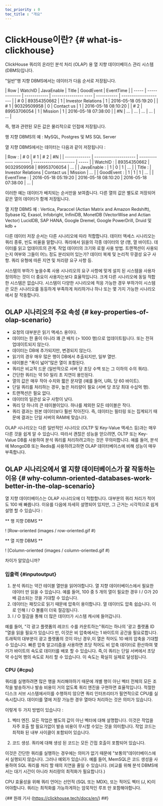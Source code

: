```yaml
---
toc_priority : 0
toc_title : "개요"
---
```


# ClickHouse이란? {# what-is-clickhouse}

ClickHouse 쿼리의 온라인 분석 처리 (OLAP) 용 열 지향 데이터베이스 관리 시스템 (DBMS)입니다.

"일반"행 지향 DBMS에서는 데이터가 다음 순서로 저장됩니다.

| Row   | WatchID       | JavaEnable   | Title                 | GoodEvent   | EventTime             |
| ----- | ------------- | ------------ | ---------------- ---- | ----------- | --------------------- |
| # 0   | 89354350662   | 1            | Investor Relations    | 1           | 2016-05-18 05:19:20   |
| # 1   | 90329509958   | 0            | Contact us            | 1           | 2016-05-18 08:10:20   |
| # 2   | 89953706054   | 1            | Mission               | 1           | 2016-05-18 07:38:00   |
| #N    | ...           | ...          | ...                   | ...         | ...                   |

즉, 행과 관련된 모든 값은 물리적으로 인접에 저장됩니다.

행 지향 DBMS의 예 : MySQL, Postgres 및 MS SQL Server

열 지향 DBMS에서는 데이터는 다음과 같이 저장됩니다 :

| Row : | # 0 | # 1 | # 2 | #N |
| ------------- | --------------------- | ------------- -------- | --------------------- | ----- |
| WatchID : | 89354350662 | 90329509958 | 89953706054 | ... |
| JavaEnable : | 1 | 0 | 1 | ... |
| Title : | Investor Relations | Contact us | Mission | ... |
| GoodEvent : | 1 | 1 | 1 | ... |
| EventTime : | 2016-05-18 05:19:20 | 2016-05-18 08:10:20 | 2016-05-18 07:38:00 | ... |

이러한 예는 데이터가 배치되는 순서만을 보여줍니다.
다른 열의 값은 별도로 저장되어 같은 열의 데이터가 함께 저장됩니다.

열 지향 DBMS 예 : Vertica, Paraccel (Actian Matrix and Amazon Redshift), Sybase IQ, Exasol, Infobright, InfiniDB, MonetDB (VectorWise and Actian Vector) LucidDB, SAP HANA, Google Dremel, Google PowerDrill, Druid 및 kdb +

다른 데이터 저장 순서는 다른 시나리오에 따라 적합합니다.
데이터 액세스 시나리오는 쿼리 종류, 빈도 비율을 말합니다. 쿼리에서 읽을의 각종 데이터의 양 (행, 열 바이트). 데이터를 읽고 업데이트의 관계. 작업 데이터의 크기와 로컬 사용 방법. 트랜잭션이 사용되는지 여부와 그들이 어느 정도 분리되어 있는가? 데이터 복제 및 논리적 무결성 요구 사항. 쿼리 유형에 따른 지연 및 처리량 요구 사항 등.

시스템의 부하가 높을수록 사용 시나리오의 요구 사항에 맞게 설치 된 시스템을 사용자 정의하는 것이 더 중요이 사용자는보다 효율적입니다. 크게 다른 시나리오에 동일 적합한 시스템은 없습니다. 시스템이 다양한 시나리오에 적응 가능한 경우 부하가이 시스템은 모든 시나리오를 동등하게 부족하게 처리하거나 하나 또는 몇 가지 가능한 시나리오에서 잘 작동합니다.

## OLAP 시나리오의 주요 속성 {# key-properties-of-olap-scenario}

- 요청의 대부분은 읽기 액세스 용이다.
- 데이터는 한 줄이 아니라 꽤 큰 배치 (\> 1000 행)으로 업데이트됩니다. 또는 전혀 업데이트되지 않는다.
- 데이터는 DB에 추가되지만, 변경되지 않는다.
- 읽기의 경우 매우 많은 행이 DB에서 추출되지만, 일부 열만.
- 테이블은 "폭이 넓어"많은 열이 포함된다.
- 쿼리은 비교적 드문 (일반적으로 서버 당 초당 수백 또는 그 이하의 수의 쿼리).
- 간단한 쿼리는 약 50 밀리 초 지연이 용인된다.
- 열의 값은 매우 작아 수치와 짧은 문자열 (예를 들어, URL 당 60 바이트).
- 단일 쿼리를 처리하는 경우, 높은 처리량이 필요 (서버 당 초당 최대 수십억 행).
- 트랜잭션은 필요 없다.
- 데이터의 일관성 요구 사항이 낮다.
- 쿼리 당 하나의 큰 테이블이있다. 하나를 제외한 모든 테이블은 작다.
- 쿼리 결과는 원본 데이터보다 훨씬 작아진다. 즉, 데이터는 필터링 또는 집계되기 때문에 결과는 단일 서버의 RAM에 맞습니다.

OLAP 시나리오는 다른 일반적인 시나리오 (OLTP 및 Key-Value 액세스 등)과는 매우 다른 것을 쉽게 알 수 있습니다. 따라서 괜찮은 성능을 얻으려면, OLTP 또는 Key-Value DB를 사용하여 분석 쿼리를 처리하려고하는 것은 무의미합니다. 예를 들어, 분석에 MongoDB 또는 Redis를 사용하려고하면 OLAP 데이터베이스에 비해 성능이 매우 부족합니다.

## OLAP 시나리오에서 열 지향 데이터베이스가 잘 작동하는 이유 {# why-column-oriented-databases-work-better-in-the-olap-scenario}

열 지향 데이터베이스는 OLAP 시나리오에 더 적합합니다. 대부분의 쿼리 처리가 적어도 100 배 빠릅니다. 이유를 다음에 자세히 설명되어 있지만, 그 근거는 시각적으로 쉽게 설명 할 수 있습니다 :

** 행 지향 DBMS **

! [Row-oriented (images / row-oriented.gif #)

** 열 지향 DBMS **

! [Column-oriented (images / column-oriented.gif #)

차이가 알았습니까?

### 입출력 {#inputoutput}
1. 분석 쿼리는 약간 테이블 열만을 읽어야합니다. 열 지향 데이터베이스에서 필요한 데이터 만 읽을 수 있습니다. 예를 들어, 100 중 5 개의 열이 필요한 경우 I / O가 20 배 감소되는 것을 기대할 수 있습니다.
2. 데이터는 패킷으로 읽기 때문에 압축이 용이합니다. 열 데이터도 압축 쉽습니다. 이로 인해 I / O 볼륨이 더욱 절감됩니다.
3. I / O 절감을 통해 더 많은 데이터가 시스템 캐시에 들어갑니다.

예를 들어, "각 광고 플랫폼의 레코드 수를 카운트하는"쿼리는 하나의 '광고 플랫폼 ID "열을 읽을 필요가 있습니다 만, 이것은 비 압축에서는 1 바이트의 공간을 필요로합니다. 트래픽의 대부분이 광고 플랫폼의 것이 아닌 경우,이 열은 적어도 10 배의 압축을 기대할 수 있습니다. 빠른 압축 알고리즘을 사용하면 초당 적어도 비 압축 데이터로 환산하여 몇 기가 바이트의 속도로 데이터를 배포 할 수 있습니다. 즉,이 쿼리는 단일 서버에서 초당 약 수십억 행의 속도로 처리 할 수 ​​있습니다. 이 속도는 확실히 실제로 달성됩니다.

### CPU {#cpu}

쿼리를 실행하려면 많은 행을 처리해야하기 때문에 개별 행이 아닌 벡터 전체의 모든 조작을 발송하거나 발송 비용이 거의 없도록 쿼리 엔진을 구현하면 효율적입니다. 적절한 디스크 서브 시스템에서이를 수행하지 않으면 쿼리 인터프리터가 필연적으로 CPU를 실속시킵니다.
데이터를 열에 저장 가능한 경우 열마다 처리하는 것은 의미가 있습니다.

이렇게 두 가지 방법이 있습니다 :

1. 벡터 엔진. 모든 작업은 별도의 값이 아닌 벡터에 대해 설명합니다. 이것은 작업을 자주 호출 할 필요가없이 발송 비용이 무시할 수있는 것을 의미합니다. 작업 코드는 최적화 된 내부 사이클이 포함되어 있습니다.

2. 코드 생성. 쿼리에 대해 생성 된 코드는 모든 간접 호출이 포함되어 있습니다.

이것은 간단한 쿼리를 실행하는 경우에는 의미가 없기 때문에 "보통의"데이터베이스에서 실행되지 않습니다. 그러나 예외가 있습니다. 예를 들어, MemSQL은 코드 생성을 사용하여 SQL 쿼리를 처리 할 때의 지연을 줄일 수 있습니다. (비교를 위해 분석 DBMS에서는 대기 시간이 아니라 처리량의 최적화가 필요합니다.)

CPU 효율성을 위해 쿼리 언어는 선언적 (SQL 또는 MDX), 또는 적어도 벡터 (J, K)이어야합니다. 쿼리는 최적화를 가능하게하는 암묵적인 루프 만 포함해야합니다.

{## 원래 기사 (https://clickhouse.tech/docs/en/) ##}
